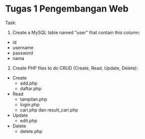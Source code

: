 # Tugas 1 Pengembangan Web

Task:
1. Create a MySQL table named "user" that contain this column:
- id
- username
- password
- nama

2. Create PHP files to do CRUD (Create, Read, Update, Delete):
- Create
  - add.php
  - daftar.php
- Read
  - tampilan.php
  - login.php
  - cari.php dan result_cari.php
- Update
  - edit.php
- Delete
  - delete.php
